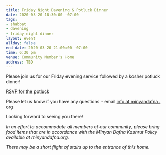 ```yaml
---
title: Friday Night Davening & Potluck Dinner
date: 2020-03-20 18:30:00 -07:00
tags:
- shabbat
- davening
- friday night dinner
layout: event
allday: false
end-date: 2020-03-20 21:00:00 -07:00
time: 6:30 pm
venue: Community Member's Home
address: TBD
---
```


Please join us for our Friday evening service followed by a kosher potluck dinner!

<a href="https://docs.google.com/spreadsheets/d/16Dxa25fyWuP2OjVDQ2E_NMfIj6Nbh7RZytZVpZx_PkI/edit?usp=sharing" style="margin-right: 10px" class="btn btn-primary">RSVP for the potluck</a>

Please let us know if you have any questions - email [info at minyandafna . org](mailto:info@minyandafna.org)

Looking forward to seeing you there! 

_In an effort to accommodate all members of our community, please bring food items that are in accordance with the Minyan Dafna Kashrut Policy available at minyandafna.org._					

_There may be a short flight of stairs up to the entrance of this home._
